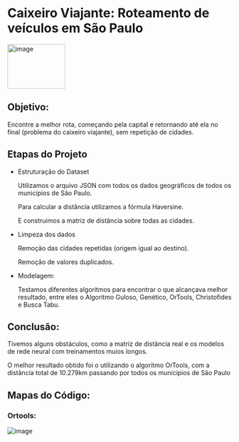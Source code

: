 # Caixeiro Viajante: Roteamento de veículos em São Paulo

<img src="https://github.com/user-attachments/assets/e41d4bf9-acc2-455d-8bf6-f7d947085221" alt="image" width="130" height="100">





## Objetivo: 
Encontre a melhor rota, começando pela capital e retornando até ela no final (problema do caixeiro viajante), sem repetição de cidades.

## Etapas do Projeto
- Estruturação do Dataset

  Utilizamos o arquivo JSON com todos os dados geográficos de todos os municípios de São Paulo.

  Para calcular a distância utilizamos a fórmula Haversine.

  E construimos a matriz de distância sobre todas as cidades.

- Limpeza dos dados

  Remoção das cidades repetidas (origem igual ao destino).

  Remoção de valores duplicados.

- Modelagem:

  Testamos diferentes algoritmos para encontrar o que alcançava melhor resultado, entre eles o Algoritmo Guloso, Genético, OrTools, Christofides e Busca Tabu.

## Conclusão:
  Tivemos alguns obstáculos, como a matriz de distância real e os modelos de rede neural com treinamentos muios longos.

  O melhor resultado obtido foi o utilizando o algoritmo OrTools, com a distância total de 10.279km passando por todos os munícipios de São Paulo

## Mapas do Código: 
### Ortools: 
![image](https://github.com/user-attachments/assets/c398f7dd-32d6-4b25-81a2-28622fe13d63)


